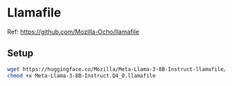 # Llamafile

Ref: <https://github.com/Mozilla-Ocho/llamafile>

## Setup

```bash
wget https://huggingface.co/Mozilla/Meta-Llama-3-8B-Instruct-llamafile/resolve/main/Meta-Llama-3-8B-Instruct.Q4_0.llamafile
chmod +x Meta-Llama-3-8B-Instruct.Q4_0.llamafile
```
